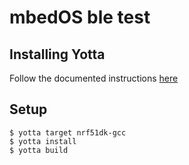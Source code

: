 # mbedOS ble test

## Installing Yotta

Follow the documented instructions [here](http://yottadocs.mbed.com/#installing)

## Setup
```
$ yotta target nrf51dk-gcc
$ yotta install
$ yotta build 
```
